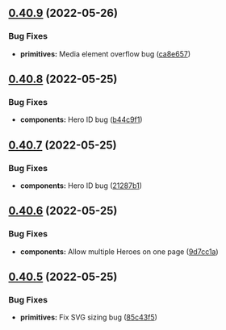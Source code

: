 ## [0.40.9](https://github.com/jacecotton/tcds/compare/v0.40.8...v0.40.9) (2022-05-26)


### Bug Fixes

* **primitives:** Media element overflow bug ([ca8e657](https://github.com/jacecotton/tcds/commit/ca8e65706f37ab539ce3fce3c8aa5033570ac1a8))



## [0.40.8](https://github.com/jacecotton/tcds/compare/v0.40.7...v0.40.8) (2022-05-25)


### Bug Fixes

* **components:** Hero ID bug ([b44c9f1](https://github.com/jacecotton/tcds/commit/b44c9f19a3b1646faf6cf965c5a2c8c71003dad6))



## [0.40.7](https://github.com/jacecotton/tcds/compare/v0.40.6...v0.40.7) (2022-05-25)


### Bug Fixes

* **components:** Hero ID bug ([21287b1](https://github.com/jacecotton/tcds/commit/21287b1a8cae546cd48335f44ec3146fcd7e84d4))



## [0.40.6](https://github.com/jacecotton/tcds/compare/v0.40.5...v0.40.6) (2022-05-25)


### Bug Fixes

* **components:** Allow multiple Heroes on one page ([9d7cc1a](https://github.com/jacecotton/tcds/commit/9d7cc1ae3345e039193281a3c87f1bd3a6c2e003))



## [0.40.5](https://github.com/jacecotton/tcds/compare/v0.40.4...v0.40.5) (2022-05-25)


### Bug Fixes

* **primitives:** Fix SVG sizing bug ([85c43f5](https://github.com/jacecotton/tcds/commit/85c43f5b323c94a9b656a276746c7d0579dab030))



